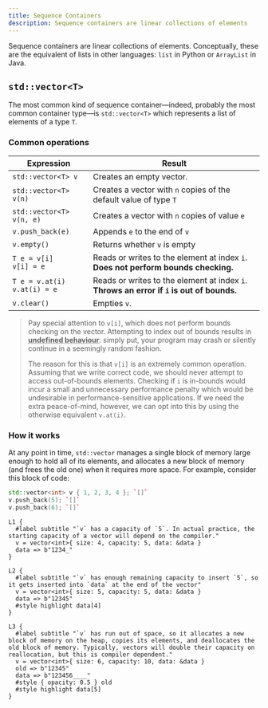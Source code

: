 ```yaml
---
title: Sequence Containers
description: Sequence containers are linear collections of elements
---
```


Sequence containers are linear collections of elements. Conceptually, these are the equivalent of lists in other languages: `list` in Python or `ArrayList` in Java.

## `std::vector<T>`

The most common kind of sequence container—indeed, probably the most common container type—is `std::vector<T>` which represents a list of elements of a type `T`.

### Common operations

| Expression | Result |
|-----------|--------|
| `std::vector<T> v` | Creates an empty vector. |
| `std::vector<T> v(n)` | Creates a vector with `n` copies of the default value of type `T` |
| `std::vector<T> v(n, e)` | Creates a vector with `n` copies of value `e` |
| `v.push_back(e)` | Appends `e` to the end of `v` |
| `v.empty()` | Returns whether `v` is empty |
| `T e = v[i]` <br /> `v[i] = e` | Reads or writes to the element at index `i`. **Does not perform bounds checking.** |
| `T e = v.at(i)` <br /> `v.at(i) = e` | Reads or writes to the element at index `i`. **Throws an error if `i` is out of bounds.** |
| `v.clear()` | Empties `v`. |

> Pay special attention to `v[i]`, which does not perform bounds checking on the vector. Attempting to index out of bounds results in <abbr title="Any attempt to execute code that violates the language's rules or assumptions, leading to unpredictable outcomes ranging from program crashes to seemingly correct behavior">**undefined behaviour**</abbr>: simply put, your program may crash or silently continue in a seemingly random fashion.
>
> The reason for this is that `v[i]` is an extremely common operation. Assuming that we write correct code, we should never attempt to access out-of-bounds elements. Checking if `i` is in-bounds would incur a small and unnecessary performance penalty which would be undesirable in performance-sensitive applications. If we need the extra peace-of-mind, however, we can opt into this by using the otherwise equivalent `v.at(i)`.

### How it works

At any point in time, `std::vector` manages a single block of memory large enough to hold all of its elements, and allocates a new block of memory (and frees the old one) when it requires more space. For example, consider this block of code:

```cpp
std::vector<int> v { 1, 2, 3, 4 }; `[]`
v.push_back(5); `[]`
v.push_back(6); `[]`
```

```memory
L1 {
  #label subtitle "`v` has a capacity of `5`. In actual practice, the starting capacity of a vector will depend on the compiler."
  v = vector<int>{ size: 4, capacity: 5, data: &data }
  data => b"1234_"
}

L2 {
  #label subtitle "`v` has enough remaining capacity to insert `5`, so it gets inserted into `data` at the end of the vector"
  v = vector<int>{ size: 5, capacity: 5, data: &data }
  data => b"12345"
  #style highlight data[4]
}

L3 {
  #label subtitle "`v` has run out of space, so it allocates a new block of memory on the heap, copies its elements, and deallocates the old block of memory. Typically, vectors will double their capacity on reallocation, but this is compiler dependent."
  v = vector<int>{ size: 6, capacity: 10, data: &data }
  old => b"12345"
  data => b"123456____"
  #style { opacity: 0.5 } old
  #style highlight data[5]
}
```